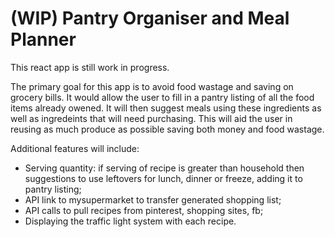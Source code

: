 # (WIP) Pantry Organiser and Meal Planner

This react app is still work in progress. 

The primary goal for this app is to avoid food wastage and saving on grocery bills.
It would allow the user to fill in a pantry listing of all the food items already owened. 
It will then suggest meals using these ingredients as well as ingredeints that will need purchasing. 
This will aid the user in reusing as much produce as possible saving both money and food wastage. 

Additional features will include:
- Serving quantity: if serving of recipe is greater than household then suggestions to use leftovers for lunch, dinner or freeze, adding it to pantry listing;
- API link to mysupermarket to transfer generated shopping list;
- API calls to pull recipes from pinterest, shopping sites, fb;
- Displaying the traffic light system with each recipe. 

